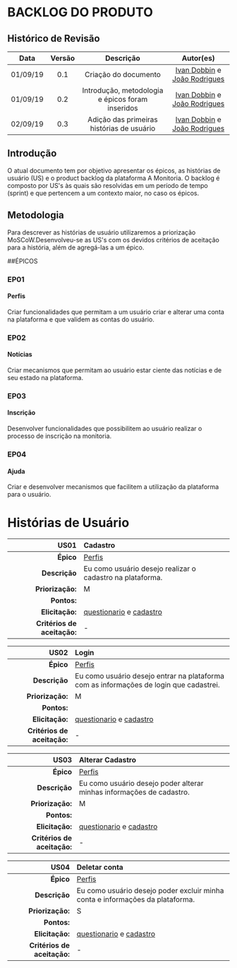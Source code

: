 # BACKLOG DO PRODUTO

## Histórico de Revisão

|   Data   | Versão |       Descrição       |                 Autor(es)                  |
| :------: | :----: | :-------------------: | :----------------------------------------: |
| 01/09/19 | 0.1 | Criação do documento | [Ivan Dobbin]((https://github.com/darmsDD)) e [João Rodrigues](https://github.com/rjoao)|
| 01/09/19 | 0.2 | Introdução, metodologia e épicos foram inseridos | [Ivan Dobbin]((https://github.com/darmsDD)) e [João Rodrigues](https://github.com/rjoao)|
| 02/09/19 | 0.3 | Adição das primeiras histórias de usuário| [Ivan Dobbin]((https://github.com/darmsDD)) e [João Rodrigues](https://github.com/rjoao)|


## Introdução
O atual documento tem por objetivo apresentar os épicos, as histórias de usuário (US) e o product backlog da plataforma A Monitoria. O backlog é composto por US's às quais são resolvidas em um período de tempo (sprint) e que pertencem a um contexto maior, no caso os épicos.

## Metodologia
Para descrever as histórias de usuário utilizaremos a priorização MoSCoW.Desenvolveu-se as US's com os devidos critérios de aceitação para a história, além de agregá-las a um épico. 

##ÉPICOS

### EP01 
#### Perfis
Criar funcionalidades que permitam a um usuário criar e alterar uma conta na plataforma e que validem as contas do usuário.

### EP02 
#### Notícias
Criar mecanismos que permitam ao usuário estar ciente das notícias e de seu estado na plataforma.

### EP03 
#### Inscrição
Desenvolver funcionalidades que possibilitem ao usuário realizar o processo de inscrição na monitoria.

### EP04 
#### Ajuda
Criar e desenvolver mecanismos que facilitem a utilização da plataforma para o usuário.


# Histórias de Usuário

| US01| Cadastro |
|--------:|:-|
| **Épico** | [Perfis](###EP01)|
|  **Descrição** |Eu como usuário desejo realizar o cadastro na plataforma.|
| **Priorização:** |M |
| **Pontos:** |  |
| **Elicitação:** |[questionario](https://2019-2-arquitetura-desenho.github.io/wiki/dinamica_seminario_I/Elicitacao/questionario/) e [cadastro](https://2019-2-arquitetura-desenho.github.io/wiki/dinamica_seminario_I/Elicitacao/prototipo/) |
| **Critérios de aceitação:** | - |



| US02| Login |
|--------:|:-|
| **Épico** | [Perfis](###EP01)|
|  **Descrição** |Eu como usuário desejo entrar na plataforma com as informações de login que cadastrei.|
| **Priorização:** |M |
| **Pontos:** |  |
| **Elicitação:** |[questionario](https://2019-2-arquitetura-desenho.github.io/wiki/dinamica_seminario_I/Elicitacao/questionario/) e [cadastro](https://2019-2-arquitetura-desenho.github.io/wiki/dinamica_seminario_I/Elicitacao/prototipo/)|
| **Critérios de aceitação:** | - |


| US03| Alterar Cadastro |
|--------:|:-|
| **Épico** | [Perfis](###EP01)|
|  **Descrição** |Eu como usuário desejo poder alterar minhas informações de cadastro.|
| **Priorização:** |M |
| **Pontos:** |  |
| **Elicitação:** |[questionario](https://2019-2-arquitetura-desenho.github.io/wiki/dinamica_seminario_I/Elicitacao/questionario/) e [cadastro](https://2019-2-arquitetura-desenho.github.io/wiki/dinamica_seminario_I/Elicitacao/prototipo/)|
| **Critérios de aceitação:** | - |


| US04| Deletar conta |
|--------:|:-|
| **Épico** | [Perfis](###EP01)|
|  **Descrição** |Eu como usuário desejo poder excluir minha conta e informações da plataforma. |
| **Priorização:** |S |
| **Pontos:** |  |
| **Elicitação:** |[questionario](https://2019-2-arquitetura-desenho.github.io/wiki/dinamica_seminario_I/Elicitacao/questionario/) e [cadastro](https://2019-2-arquitetura-desenho.github.io/wiki/dinamica_seminario_I/Elicitacao/prototipo/)|
| **Critérios de aceitação:** | - |

